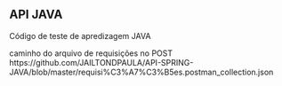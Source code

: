 <h2>API JAVA</h2>
<p>Código de teste de apredizagem JAVA</p>

<p>caminho do arquivo de requisições no POST<br>
https://github.com/JAILTONDPAULA/API-SPRING-JAVA/blob/master/requisi%C3%A7%C3%B5es.postman_collection.json</p>
